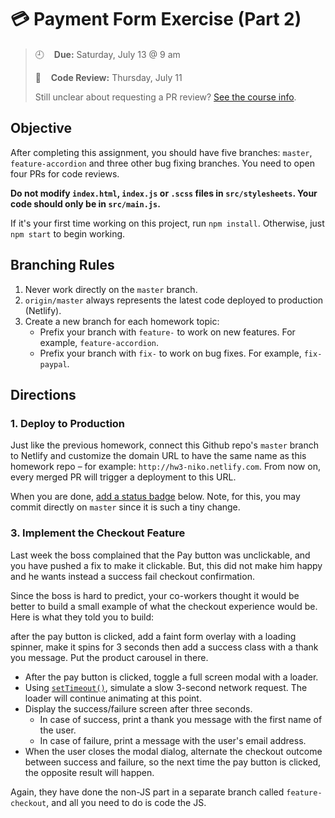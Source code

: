 # 💳 Payment Form Exercise (Part 2) 

> :clock9:&nbsp; &nbsp; **Due:** Saturday, July 13 @ 9 am
>
> :mag_right:&nbsp; &nbsp; **Code Review:** Thursday, July 11 
>
> Still unclear about requesting a PR review? [See the course info](https://github.com/wearecodets/phase-two/blob/master/week-zero/about.md#homework-pull-request).

## Objective

After completing this assignment, you should have five branches: `master`, `feature-accordion` and three other bug fixing branches. You need to open four PRs for code reviews.

**Do not modify `index.html`, `index.js` or `.scss` files in `src/stylesheets`. Your code should only be in `src/main.js`.**

If it's your first time working on this project, run `npm install`. Otherwise, just `npm start` to begin working.

## Branching Rules

1. Never work directly on the `master` branch. 
2. `origin/master` always represents the latest code deployed to production (Netlify).
2. Create a new branch for each homework topic:
    - Prefix your branch with `feature-` to work on new features. For example, `feature-accordion`.
    - Prefix your branch with `fix-` to work on bug fixes. For example, `fix-paypal`.

## Directions

### 1. Deploy to Production 

Just like the previous homework, connect this Github repo's `master` branch to Netlify and customize the domain URL to have the same name as this homework repo – for example: `http://hw3-niko.netlify.com`. From now on, every merged PR will trigger a deployment to this URL. 

When you are done, [add a status badge](https://www.netlify.com/docs/continuous-deployment/#status-badges) below. Note, for this, you may commit directly on `master` since it is such a tiny change.

### 3. Implement the Checkout Feature

Last week the boss complained that the Pay button was unclickable, and you have pushed a fix to make it clickable.  But, this did not make him happy and he wants instead a success fail checkout confirmation.

Since the boss is hard to predict, your co-workers thought it would be better to build a small example of what the checkout experience would be. Here is what they told you to build:

after the pay button is clicked, add a faint form overlay with a loading spinner, make it spins for 3 seconds then add a success class with a thank you message. Put the product carousel in there.

- After the pay button is clicked, toggle a full screen modal with a loader.
- Using [`setTimeout()`](https://www.w3schools.com/jsref/met_win_settimeout.asp), simulate a slow 3-second network request. The loader will continue animating at this point.
- Display the success/failure screen after three seconds.
    - In case of success, print a thank you message with the first name of the user.
    - In case of failure, print a message with the user's email address.
- When the user closes the modal dialog, alternate the checkout outcome between success and failure, so the next time the pay button is clicked, the opposite result will happen.

Again, they have done the non-JS part in a separate branch called `feature-checkout`, and all you need to do is code the JS.

